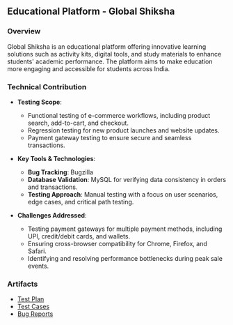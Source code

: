 ## Educational Platform - Global Shiksha

### Overview
Global Shiksha is an educational platform offering innovative learning solutions such as activity kits, digital tools, and study materials to enhance students' academic performance. The platform aims to make education more engaging and accessible for students across India.

### Technical Contribution
- **Testing Scope**:
  - Functional testing of e-commerce workflows, including product search, add-to-cart, and checkout.
  - Regression testing for new product launches and website updates.
  - Payment gateway testing to ensure secure and seamless transactions.

- **Key Tools & Technologies**:
  - **Bug Tracking**: Bugzilla
  - **Database Validation**: MySQL for verifying data consistency in orders and transactions.
  - **Testing Approach**: Manual testing with a focus on user scenarios, edge cases, and critical path testing.

- **Challenges Addressed**:
  - Testing payment gateways for multiple payment methods, including UPI, credit/debit cards, and wallets.
  - Ensuring cross-browser compatibility for Chrome, Firefox, and Safari.
  - Identifying and resolving performance bottlenecks during peak sale events.

### Artifacts
- [Test Plan](https://github.com/neha581/QA-Engineer-Portfolio/blob/main/Global-Shiksha/testplan.md)
- [Test Cases](https://github.com/neha581/QA-Engineer-Portfolio/blob/main/Global-Shiksha/test-cases.md)
- [Bug Reports](./Bug-Reports.md)

